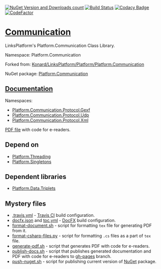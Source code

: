 [![NuGet Version and Downloads count](https://buildstats.info/nuget/Platform.Communication)](https://www.nuget.org/packages/Platform.Communication)
[![Build Status](https://travis-ci.com/linksplatform/Communication.svg?branch=master)](https://travis-ci.com/linksplatform/Communication)
[![Codacy Badge](https://api.codacy.com/project/badge/Grade/c25f708dc08b4f7e8d96c671378bb1ad)](https://app.codacy.com/app/drakonard/Communication?utm_source=github.com&utm_medium=referral&utm_content=linksplatform/Communication&utm_campaign=Badge_Grade_Dashboard)
[![CodeFactor](https://www.codefactor.io/repository/github/linksplatform/communication/badge)](https://www.codefactor.io/repository/github/linksplatform/communication)

# [Communication](https://github.com/linksplatform/Communication)
LinksPlatform's Platform.Communication Class Library.

Namespace: Platform.Communication

Forked from: [Konard/LinksPlatform/Platform/Platform.Communication](https://github.com/Konard/LinksPlatform/tree/0599b1bdad82c23ae80c890e63b309764b6997bd/Platform/Platform.Communication)

NuGet package: [Platform.Communication](https://www.nuget.org/packages/Platform.Communication)

## [Documentation](https://linksplatform.github.io/Communication)
Namespaces:
*   [Platform.Communication.Protocol.Gexf](https://linksplatform.github.io/Communication/api/Platform.Communication.Protocol.Gexf.html)
*   [Platform.Communication.Protocol.Udp](https://linksplatform.github.io/Communication/api/Platform.Communication.Protocol.Udp.html)
*   [Platform.Communication.Protocol.Xml](https://linksplatform.github.io/Communication/api/Platform.Communication.Protocol.Xml.html)

[PDF file](https://linksplatform.github.io/Communication/Platform.Communication.pdf) with code for e-readers.

## Depend on
*   [Platform.Threading](https://github.com/linksplatform/Threading)
*   [Platform.Singletons](https://github.com/linksplatform/Singletons)

## Dependent libraries
*   [Platform.Data.Triplets](https://github.com/linksplatform/Data.Triplets)

## Mystery files
*   [.travis.yml](https://github.com/linksplatform/Communication/blob/master/.travis.yml) - [Travis CI](https://travis-ci.com) build configuration.
*   [docfx.json](https://github.com/linksplatform/Communication/blob/master/docfx.json) and [toc.yml](https://github.com/linksplatform/Communication/blob/master/toc.yml) - [DocFX](https://dotnet.github.io/docfx) build configuration.
*   [format-document.sh](https://github.com/linksplatform/Communication/blob/master/format-document.sh) - script for formatting `tex` file for generating PDF from it.
*   [format-csharp-files.py](https://github.com/linksplatform/Communication/blob/master/format-csharp-files.py) - script for formatting `.cs` files as a part of `tex` file.
*   [generate-pdf.sh](https://github.com/linksplatform/Communication/blob/master/generate-pdf.sh) - script that generates PDF with code for e-readers.
*   [publish-docs.sh](https://github.com/linksplatform/Communication/blob/master/publish-docs.sh) - script that publishes generated documentation and PDF with code for e-readers to [gh-pages](https://github.com/linksplatform/Communication/tree/gh-pages) branch.
*   [push-nuget.sh](https://github.com/linksplatform/Communication/blob/master/push-nuget.sh) - script for publishing current version of [NuGet](https://www.nuget.org) package.
